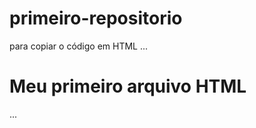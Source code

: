 # primeiro-repositorio
para copiar o código em HTML
...
<html> 
<h1>Meu primeiro arquivo HTML</h1>
</html>
  ...
